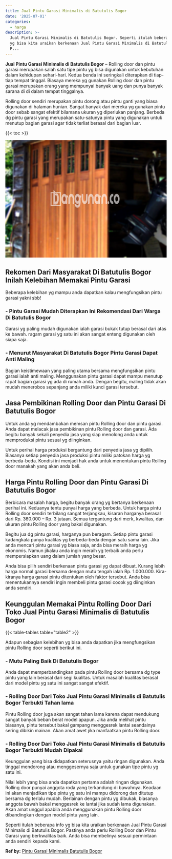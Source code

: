 ```yaml
---
title: Jual Pintu Garasi Minimalis di Batutulis Bogor
date: '2025-07-01'
categories:
  - harga
description: >-
  Jual Pintu Garasi Minimalis di Batutulis Bogor. Seperti itulah beberapa info
  yg bisa kita uraikan berkenaan Jual Pintu Garasi Minimalis di Batutulis Bogor.
  P...
---
```


**Jual Pintu Garasi Minimalis di Batutulis Bogor** – Rolling door dan pintu garasi merupakan salah satu tipe pintu yg bisa digunakan untuk kebutuhan dalam kehidupan sehari-hari. Kedua benda ini seringkali diterapkan di tiap-tiap tempat tinggal. Biasaya mereka yg gunakan Rolling door dan pintu garasi merupakan orang yang mempunyai banyak uang dan punya banyak sarana di di dalam tempat tinggalnya.

Rolling door sendiri merupakan pintu dorong atau pintu ganti yang biasa digunakan di halaman hunian. Sangat banyak dari mereka yg gunakan pintu door sebab sangat efektif bilamana ukuran yg diperlukan panjang. Berbeda dg pintu garasi yang merupakan satu-satunya pintu yang digunakan untuk menutup bagian garasi agar tidak terliat berasal dari bagian luar.

{{< toc >}}

![Jual Pintu Garasi Minimalis di Batutulis Bogor](/images/pintu-garasi-39.png)

## Rekomen Dari Masyarakat Di Batutulis Bogor Inilah Kelebihan Memakai Pintu Garasi

Beberapa kelebihan yg mampu anda dapatkan kalau mengfungsikan pintu garasi yakni sbb!

### \- Pintu Garasi Mudah Diterapkan Ini Rekomendasi Dari Warga Di Batutulis Bogor

Garasi yg paling mudah digunakan ialah garasi bukak tutup berasal dari atas ke bawah. ragam garasi yg satu ini akan sangat enteng digunakan oleh siapa saja.

### \- Menurut Masyarakat Di Batutulis Bogor Pintu Garasi Dapat Anti Maling

Bagian keistimewaan yang paling utama bersama mengfungsikan pintu garasi ialah anti maling. Menggunakan pintu garasi dapat mampu menutup rapat bagian garasi yg ada di rumah anda. Dengan begitu, maling tidak akan mudah menerobos sepanjang anda miliki kunci garasi tersebut.

## Jasa Pembikinan Rolling Door dan Pintu Garasi Di Batutulis Bogor

Untuk anda yg mendambakan memsan pintu Rolling door dan pintu garasi. Anda dapat melacak jasa pembikinan pintu Rolling door dan garasi. Ada begitu banyak sekali penyedia jasa yang siap menolong anda untuk memproduksi pintu sesuai yg diinginkan.

Untuk perihal harga produksi bergantung dari penyedia jasa yg dipilih. Biasanya setiap penyedia jasa produksi pintu miliki patokan harga yg berbeda-beda. Kondisi ini menjadi hak anda untuk menentukan pintu Rolling door manakah yang akan anda beli.

## Harga Pintu Rolling Door dan Pintu Garasi Di Batutulis Bogor

Berbicara masalah harga, begitu banyak orang yg bertanya berkenaan perihal ini. Keduanya tentu punyai harga yang berbeda. Untuk harga pintu Rolling door sendiri terbilang sangat terjangkau, kisaran harganya berasal dari Rp. 360.000 – Rp. 3 jutaan. Semua tergantung dari merk, kwalitas, dan ukuran pintu Rolling door yang bakal digunakan.

Begitu jua dg pintu garasi, harganya pun beragam. Setiap pintu garasi kadangkala punya kualitas yg berbeda-beda dengan satu sama lain. Jika anda mencari pintu garasi yg biasa saja, anda bisa meraih harga yg ekonomis. Namun jikalau anda ingin meraih yg terbaik anda perlu mempersiapkan uang dalam jumlah yang besar.

Anda bisa pilih sendiri berkenaan pintu garasi yg dapat dibuat. Kurang lebih harga normal garasi bersama dengan mutu tengah ialah Rp. 1.000.000. Kira-kiranya harga garasi pintu ditentukan oleh faktor tersebut. Anda bisa menentukannya sendiri ingin membeli pintu garasi cocok yg diinginkan anda sendiri.

## Keunggulan Memakai Pintu Rolling Door Dari Toko Jual Pintu Garasi Minimalis di Batutulis Bogor

{{< table-tables table="table2" >}}

Adapun sebagian kelebihan yg bisa anda dapatkan jika mengfungsikan pintu Rolling door seperti berikut ini.

### \- Mutu Paling Baik Di Batutulis Bogor

Anda dapat memperbandingkan pada pintu Rolling door bersama dg type pintu yang lain berasal dari segi kualitas. Untuk masalah kualitas berasal dari model pintu yg satu ini sangat sangat efektif.

### \- Rolling Door Dari Toko Jual Pintu Garasi Minimalis di Batutulis Bogor Terbukti Tahan lama

Pintu Rolling door juga akan sangat tahan lama karena dapat mendukung sangat banyak beban berat model apapun. Jika anda melihat pintu biasanya, pintu tersebut bakal gampang menggesrek lantai seandainya sering dibikin mainan. Akan amat awet jika manfaatkan pintu Rolling door.

### \- Rolling Door Dari Toko Jual Pintu Garasi Minimalis di Batutulis Bogor Terbukti Mudah Dipakai

Keunggulan yang bisa didapatkan seterusnya yaitu ringan digunakan. Anda tinggal mendorong atau menggesernya saja untuk gunakan tipe pintu yg satu ini.

Nilai lebih yang bisa anda dapatkan pertama adalah ringan digunakan. Rolling door punyai anggota roda yang terkandung di bawahnya. Keadaan ini akan menjadikan tipe pintu yg satu ini mampu didorong dan ditutup bersama dg terlalu mudah. Berlainan dengan pintu yg dibukak, biasanya anggota bawah bakal menggesrek ke lantai jika sudah lama digunakan. Akan amat unggul apabila anda menggunakan pintu Rolling door dibandingkan dengan model pintu yang lain.

Seperti itulah beberapa info yg bisa kita uraikan berkenaan Jual Pintu Garasi Minimalis di Batutulis Bogor. Pastinya anda perlu Rolling Door dan Pintu Garasi yang berkwalitas baik. Anda bisa membelinya sesuai permintaan anda sendiri kepada kami.

**Ref by:** [Pintu Garasi Minimalis Batutulis Bogor](https://id.wikipedia.org/wiki/Pintu)
